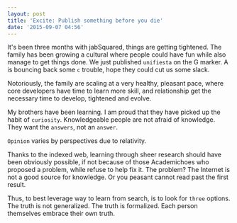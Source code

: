 ```yaml
---
layout: post
title: 'Excite: Publish something before you die'
date: '2015-09-07 04:56'
---
```


It's been three months with jabSquared, things are getting tightened. The family has been growing a cultural where people could have fun while also manage to get things done. We just published `unifiesta` on the G marker. A is bouncing back some `c` trouble, hope they could cut us some slack.

Notoriously, the family are scaling at a very healthy, pleasant pace, where core developers have time to learn more skill, and relationship get the necessary time to develop, tightened and evolve.

My brothers have been learning. I am proud that they have picked up the habit of `curiosity`. Knowledgeable people are not afraid of knowledge. They want the `answers`, not an `answer`.

`Opinion` varies by perspectives due to relativity.

Thanks to the indexed web, learning through sheer research should have been obviously possible, if not because of those Academichoes who proposed a problem, while refuse to help fix it. The problem? The Internet is not a good source for knowledge. Or you peasant cannot read past the first result.



Thus, to best leverage way to learn from search, is to look for `three` options. The truth is not generalized. The truth is formalized. Each person themselves embrace their own truth.
